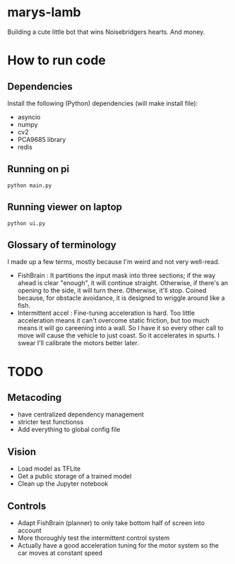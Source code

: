 # marys-lamb
Building a cute little bot that wins Noisebridgers hearts. And money.

# How to run code


## Dependencies
Install the following (Python) dependencies (will make install file):
- asyncio
- numpy
- cv2
- PCA9685 library 
- redis

## Running on pi

```
python main.py
```

## Running viewer on laptop

```
python ui.py
```

## Glossary of terminology

I made up a few terms, mostly because I'm weird and not very well-read.

- FishBrain : It partitions the input mask into three sections; if the way ahead is clear "enough", it will continue straight. Otherwise, if there's an opening to the side, it will turn there. Otherwise, it'll stop. Coined because, for obstacle avoidance, it is designed to wriggle around like a fish.
- Intermittent accel : Fine-tuning acceleration is hard. Too little acceleration means it can't overcome static friction, but too much means it will go careening into a wall. So I have it so every other call to move will cause the vehicle to just coast. So it accelerates in spurts. I swear I'll calibrate the motors better later.


# TODO

## Metacoding

- have centralized dependency management
- stricter test functionss
- Add everything to global config file

## Vision

- Load model as TFLite
- Get a public storage of a trained model
- Clean up the Jupyter notebook

## Controls

- Adapt FishBrain (planner) to only take bottom half of screen into account
- More thoroughly test the intermittent control system
- Actually have a good acceleration tuning for the motor system so the car moves at constant speed
